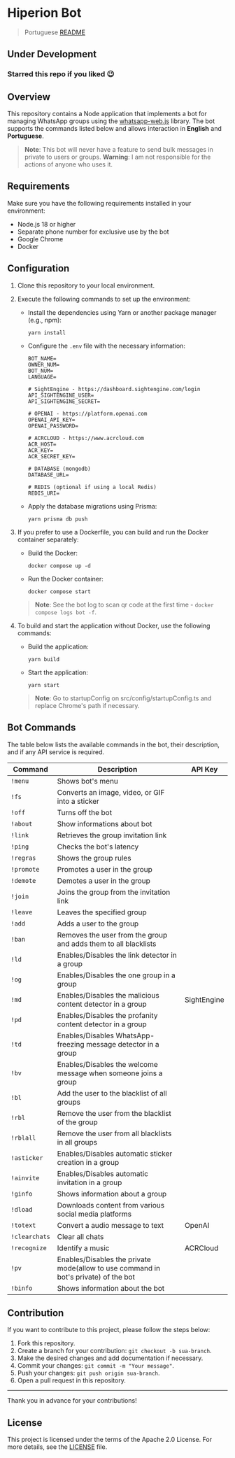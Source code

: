 # Hiperion Bot

> Portuguese [README](./locales/pt/@README.md)

## Under Development

### Starred this repo if you liked 😉

## Overview

This repository contains a Node application that implements a bot for managing WhatsApp groups using the [whatsapp-web.js](https://github.com/pedroslopez/whatsapp-web.js) library. The bot supports the commands listed below and allows interaction in **English** and **Portuguese**.

> **Note**: This bot will never have a feature to send bulk messages in private to users or groups.
> **Warning**: I am not responsible for the actions of anyone who uses it.

## Requirements

Make sure you have the following requirements installed in your environment:

- Node.js 18 or higher
- Separate phone number for exclusive use by the bot
- Google Chrome
- Docker

## Configuration

1. Clone this repository to your local environment.
2. Execute the following commands to set up the environment:

   - Install the dependencies using Yarn or another package manager (e.g., npm):

     ```shell
     yarn install
     ```

   - Configure the `.env` file with the necessary information:

     ```plaintext
     BOT_NAME=
     OWNER_NUM=
     BOT_NUM=
     LANGUAGE=

     # SightEngine - https://dashboard.sightengine.com/login
     API_SIGHTENGINE_USER=
     API_SIGHTENGINE_SECRET=

     # OPENAI - https://platform.openai.com
     OPENAI_API_KEY=
     OPENAI_PASSWORD=

     # ACRCLOUD - https://www.acrcloud.com
     ACR_HOST=
     ACR_KEY=
     ACR_SECRET_KEY=

     # DATABASE (mongodb)
     DATABASE_URL=

     # REDIS (optional if using a local Redis)
     REDIS_URI=
     ```

   - Apply the database migrations using Prisma:

     ```shell
     yarn prisma db push
     ```

3. If you prefer to use a Dockerfile, you can build and run the Docker container separately:

   - Build the Docker:

     ```shell
     docker compose up -d
     ```

   - Run the Docker container:

     ```shell
     docker compose start
     ```

   > **Note**: See the bot log to scan qr code at the first time - `docker compose logs bot -f`.

4. To build and start the application without Docker, use the following commands:

   - Build the application:

     ```shell
     yarn build
     ```

   - Start the application:

     ```shell
     yarn start
     ```

   > **Note**: Go to startupConfig on src/config/startupConfig.ts and replace Chrome's path if necessary.

## Bot Commands

The table below lists the available commands in the bot, their description, and if any API service is required.

| Command       | Description                                                                         | API Key     |
| ------------- | ----------------------------------------------------------------------------------- | ----------- |
| `!menu`       | Shows bot's menu                                                                    |             |
| `!fs`         | Converts an image, video, or GIF into a sticker                                     |             |
| `!off`        | Turns off the bot                                                                   |             |
| `!about`      | Show informations about bot                                                         |             |
| `!link`       | Retrieves the group invitation link                                                 |             |
| `!ping`       | Checks the bot's latency                                                            |             |
| `!regras`     | Shows the group rules                                                               |             |
| `!promote`    | Promotes a user in the group                                                        |             |
| `!demote`     | Demotes a user in the group                                                         |             |
| `!join`       | Joins the group from the invitation link                                            |             |
| `!leave`      | Leaves the specified group                                                          |             |
| `!add`        | Adds a user to the group                                                            |             |
| `!ban`        | Removes the user from the group and adds them to all blacklists                     |             |
| `!ld`         | Enables/Disables the link detector in a group                                       |             |
| `!og`         | Enables/Disables the one group in a group                                           |             |
| `!md`         | Enables/Disables the malicious content detector in a group                          | SightEngine |
| `!pd`         | Enables/Disables the profanity content detector in a group                          |             |
| `!td`         | Enables/Disables WhatsApp-freezing message detector in a group                      |             |
| `!bv`         | Enables/Disables the welcome message when someone joins a group                     |             |
| `!bl`         | Add the user to the blacklist of all groups                                         |             |
| `!rbl`        | Remove the user from the blacklist of the group                                     |             |
| `!rblall`     | Remove the user from all blacklists in all groups                                   |             |
| `!asticker`   | Enables/Disables automatic sticker creation in a group                              |             |
| `!ainvite`    | Enables/Disables automatic invitation in a group                                    |             |
| `!ginfo`      | Shows information about a group                                                     |             |
| `!dload`      | Downloads content from various social media platforms                               |             |
| `!totext`     | Convert a audio message to text                                                     | OpenAI      |
| `!clearchats` | Clear all chats                                                                     |             |
| `!recognize`  | Identify a music                                                                    | ACRCloud    |
| `!pv`         | Enables/Disables the private mode(allow to use command in bot's private) of the bot |             |
| `!binfo`      | Shows information about the bot                                                     |             |

## Contribution

If you want to contribute to this project, please follow the steps below:

1. Fork this repository.
2. Create a branch for your contribution: `git checkout -b sua-branch`.
3. Make the desired changes and add documentation if necessary.
4. Commit your changes: `git commit -m "Your message"`.
5. Push your changes: `git push origin sua-branch`.
6. Open a pull request in this repository.

---

Thank you in advance for your contributions!

## License

This project is licensed under the terms of the Apache 2.0 License. For more details, see the [LICENSE](./LICENSE) file.
